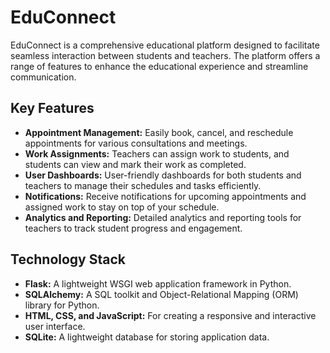 # EduConnect
EduConnect is a comprehensive educational platform designed to facilitate seamless interaction between students and teachers. The platform offers a range of features to enhance the educational experience and streamline communication.

## Key Features
- **Appointment Management:** Easily book, cancel, and reschedule appointments for various consultations and meetings.
- **Work Assignments:** Teachers can assign work to students, and students can view and mark their work as completed.
- **User Dashboards:** User-friendly dashboards for both students and teachers to manage their schedules and tasks efficiently.
- **Notifications:** Receive notifications for upcoming appointments and assigned work to stay on top of your schedule.
- **Analytics and Reporting:** Detailed analytics and reporting tools for teachers to track student progress and engagement.

## Technology Stack
- **Flask:** A lightweight WSGI web application framework in Python.
- **SQLAlchemy:** A SQL toolkit and Object-Relational Mapping (ORM) library for Python.
- **HTML, CSS, and JavaScript:** For creating a responsive and interactive user interface.
- **SQLite:** A lightweight database for storing application data.
